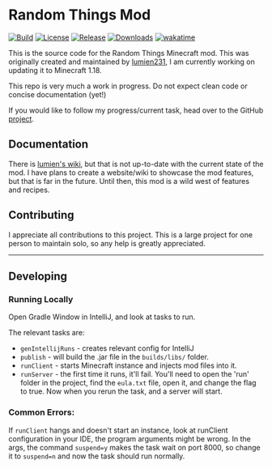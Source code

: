 # Random Things Mod
[![Build](https://github.com/DanielKilgallon/Random-Things/actions/workflows/codeql-analysis.yml/badge.svg)](https://github.com/DanielKilgallon/Random-Things/actions/workflows/codeql-analysis.yml)
[![License](https://img.shields.io/github/license/DanielKilgallon/Random-Things)](https://github.com/DanielKilgallon/Random-Things/blob/1.18.1/LICENSE.md)
[![Release](https://img.shields.io/github/v/release/DanielKilgallon/Random-Things?include_prereleases)](https://github.com/DanielKilgallon/Random-Things/releases)
[![Downloads](https://img.shields.io/github/downloads/DanielKilgallon/Random-Things/total)](https://github.com/DanielKilgallon/Random-Things/releases)
[![wakatime](https://wakatime.com/badge/user/2e9479bb-ca4d-4c1e-8f34-68d16794ad5e/project/92b6974f-ff6c-480c-a2b1-7d44e1cb836c.svg)](https://wakatime.com/badge/user/2e9479bb-ca4d-4c1e-8f34-68d16794ad5e/project/92b6974f-ff6c-480c-a2b1-7d44e1cb836c)

This is the source code for the Random Things Minecraft mod. This was originally created and maintained by [lumien231](https://github.com/lumien231/Random-Things), I am currently working on updating it to Minecraft 1.18.

This repo is very much a work in progress. Do not expect clean code or concise documentation (yet!)

If you would like to follow my progress/current task, head over to the GitHub [project](https://github.com/DanielKilgallon/Random-Things/projects/1).

## Documentation
There is [lumien's wiki](https://lumien.net/rtwiki/), but that is not up-to-date with the current state of the mod. I have plans to create a website/wiki to showcase the mod features, but that is far in the future. Until then, this mod is a wild west of features and recipes.

## Contributing
I appreciate all contributions to this project. This is a large project for one person to maintain solo, so any help is greatly appreciated.

---
## Developing
### Running Locally
Open Gradle Window in IntelliJ, and look at tasks to run.

The relevant tasks are:
- `genIntellijRuns` - creates relevant config for IntelliJ
- `publish` - will build the .jar file in the `builds/libs/` folder.
- `runClient` - starts Minecraft instance and injects mod files into it.
- `runServer` - the first time it runs, it'll fail. You'll need to open the 'run' folder in the project, find the `eula.txt` file, open it, and change the flag to true. Now when you rerun the task, and a server will start.

### Common Errors:
If `runClient` hangs and doesn't start an instance, look at runClient configuration in your IDE, the program arguments might be wrong. In the args, the command `suspend=y` makes the task wait on port 8000, so change it to `suspend=n` and now the task should run normally.